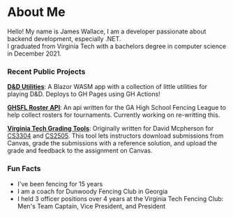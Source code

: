 <!--
**jamesw98/jamesw98** is a ✨ _special_ ✨ repository because its `README.md` (this file) appears on your GitHub profile.

Here are some ideas to get you started:

- 🔭 I’m currently working on ...
- 🌱 I’m currently learning ...
- 👯 I’m looking to collaborate on ...
- 🤔 I’m looking for help with ...
- 💬 Ask me about ...
- 📫 How to reach me: ...
- 😄 Pronouns: ...
- ⚡ Fun fact: ...
-->

# About Me
Hello! My name is James Wallace, I am a developer passionate about backend development, especially .NET.    
I graduated from Virginia Tech with a bachelors degree in computer science in December 2021. 

### Recent Public Projects  
**[D&D Utilities](https://github.com/jamesw98/dnd-utils)**: A Blazor WASM app with a collection of little utilities for playing D&D. Deploys to GH Pages using GH Actions!

**[GHSFL Roster API](https://github.com/jamesw98/ghsfl-api)**: An api written for the GA High School Fencing League to help collect rosters for tournaments. Currently working on re-writting this. 

**[Virginia Tech Grading Tools](https://github.com/jamesw98/GradingTools)**: Originally written for David Mcpherson for [CS3304](https://cs.vt.edu/Undergraduate/courses/CS3304.html) and [CS2505](https://courses.cs.vt.edu/~cs2505/spring2020/). This tool lets instructors download submissions from Canvas, grade the submissions with a reference solution, and upload the grade and feedback to the assignment on Canvas. 

### Fun Facts

* I've been fencing for 15 years
* I am a coach for Dunwoody Fencing Club in Georgia
* I held 3 officer positions over 4 years at the Virginia Tech Fencing Club: Men's Team Captain, Vice President, and President 


